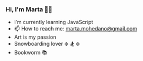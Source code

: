 ### Hi, I'm Marta 👋🏻
<!--
**mmohedano/mmohedano** is a ✨ _special_ ✨ repository because its `README.md` (this file) appears on your GitHub profile.

Here are some ideas to get you started:

- 🔭 I’m currently working on ...
- 🌱 I’m currently learning ...
- 👯 I’m looking to collaborate on ...
- 🤔 I’m looking for help with ...
- 💬 Ask me about ...
- 📫 How to reach me: ...
- 😄 Pronouns: ...
- ⚡ Fun fact: ...
-->
- I’m currently learning JavaScript
-  📫 How to reach me: marta.mohedano@gmail.com
- Art is my passion
- Snowboarding lover  ❄️ 🏂 ❄️
- Bookworm 📚
